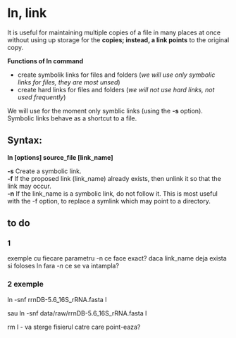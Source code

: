  # ln, link
 
 It is useful for maintaining multiple copies of a file in many places at once without using up storage for the __copies; instead, a link points__ to the original copy.
 

__Functions of ln command__
* create symbolik links for files and folders (_we will use only symbolic links for files, they are most unsed_)
* create hard links for files and folders (_we will not use hard links, not used frequently_)


We will use for the moment only symblic links (using the __-s__ option).\
Symbolic links behave as a shortcut to a file.
 
## Syntax: 
__ln [options] source_file [link_name]__ 

__-s__    Create a symbolic link.\
__-f__ If the proposed link (link_name) already exists, then unlink it so that the link may occur.\
__-n__ If the link_name is a symbolic link, do not follow it. This is most useful with the -f option, to replace a symlink which may point to a directory.

## to do
### 1
exemple cu fiecare parametru
-n ce face exact? daca link_name deja exista si foloses ln fara _-n_ ce se va intampla?

### 2 exemple
ln -snf rrnDB-5.6_16S_rRNA.fasta l

sau ln -snf data/raw/rrnDB-5.6_16S_rRNA.fasta l

rm l - va sterge fisierul catre care point-eaza?
